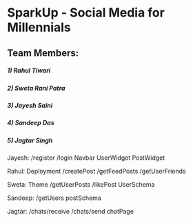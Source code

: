 # SparkUp -  Social Media for Millennials
## Team Members: 
##### 1) Rahul Tiwari
##### 2) Sweta Rani Patra
##### 3) Jayesh Saini
##### 4) Sandeep Das
##### 5) Jagtar Singh

Jayesh:
/register
/login
Navbar
UserWidget
PostWidget

Rahul:
Deployment
/createPost
/getFeedPosts
/getUserFriends

Sweta:
Theme
/getUserPosts
/likePost
UserSchema

Sandeep:
/getUsers
postSchema

Jagtar:
/chats/receive
/chats/send
chatPage
